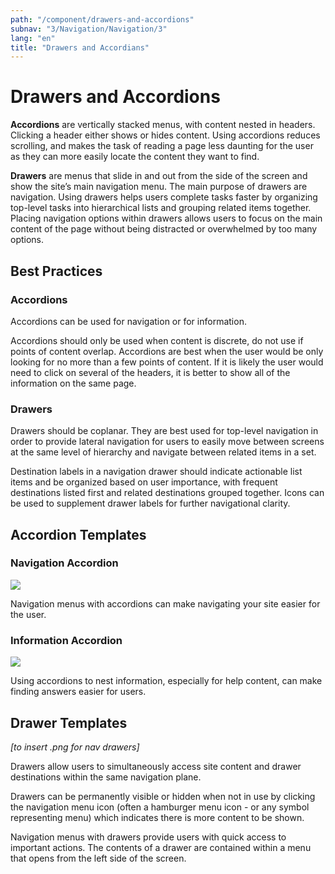 ```yaml
---
path: "/component/drawers-and-accordions"
subnav: "3/Navigation/Navigation/3"
lang: "en"
title: "Drawers and Accordians"
---
```


# Drawers and Accordions

**Accordions** are vertically stacked menus, with content nested in headers. Clicking a header either shows or hides content. Using accordions reduces scrolling, and makes the task of reading a page less daunting for the user as they can more easily locate the content they want to find.

**Drawers** are menus that slide in and out from the side of the screen and show the site’s main navigation menu. The main purpose of drawers are navigation. Using drawers helps users complete tasks faster by organizing top-level tasks into hierarchical lists and grouping related items together. Placing navigation options within drawers allows users to focus on the main content of the page without being distracted or overwhelmed by too many options.

## Best Practices

### Accordions

Accordions can be used for navigation or for information.

Accordions should only be used when content is discrete, do not use if points of content overlap. Accordions are best when the user would be only looking for no more than a few points of content. If it is likely the user would need to click on several of the headers, it is better to show all of the information on the same page.

### Drawers

Drawers should be coplanar. They are best used for top-level navigation in order to provide lateral navigation for users to easily move between screens at the same level of hierarchy and navigate between related items in a set.

Destination labels in a navigation drawer should indicate actionable list items and be organized based on user importance, with frequent destinations listed first and related destinations grouped together. Icons can be used to supplement drawer labels for further navigational clarity.

## Accordion Templates

### Navigation Accordion

![](.gitbook/assets/accordian.png)

Navigation menus with accordions can make navigating your site easier for the user.

### Information Accordion

![](.gitbook/assets/accordian1.png)

Using accordions to nest information, especially for help content, can make finding answers easier for users.

## Drawer Templates

_\[to insert .png for nav drawers\]_

Drawers allow users to simultaneously access site content and drawer destinations within the same navigation plane.

Drawers can be permanently visible or hidden when not in use by clicking the navigation menu icon \(often a hamburger menu icon - or any symbol representing menu\) which indicates there is more content to be shown.

Navigation menus with drawers provide users with quick access to important actions. The contents of a drawer are contained within a menu that opens from the left side of the screen.
